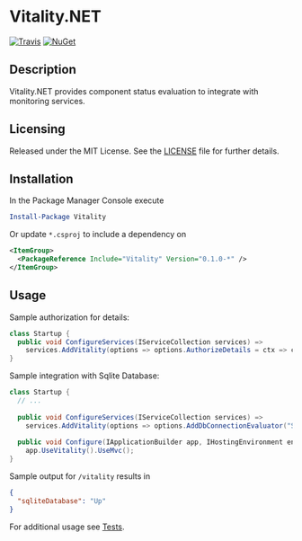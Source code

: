 # Vitality.NET
[![Travis](https://img.shields.io/travis/joncloud/vitality-net.svg)](https://travis-ci.org/joncloud/vitality-net/)
[![NuGet](https://img.shields.io/nuget/v/Vitality.svg)](https://www.nuget.org/packages/Vitality/)

## Description
Vitality.NET provides component status evaluation to integrate with monitoring services.

## Licensing
Released under the MIT License.  See the [LICENSE][] file for further details.

[license]: LICENSE.md

## Installation
In the Package Manager Console execute

```powershell
Install-Package Vitality
```

Or update `*.csproj` to include a dependency on

```xml
<ItemGroup>
  <PackageReference Include="Vitality" Version="0.1.0-*" />
</ItemGroup>
```

## Usage
Sample authorization for details:
```csharp
class Startup {
  public void ConfigureServices(IServiceCollection services) => 
    services.AddVitality(options => options.AuthorizeDetails = ctx => ctx.User.IsInRole("Admin"));
}
```

Sample integration with Sqlite Database:
```csharp
class Startup {
  // ...
  
  public void ConfigureServices(IServiceCollection services) => 
    services.AddVitality(options => options.AddDbConnectionEvaluator("SqliteDatabase", () => new SqliteConnection(), "Data Source=:memory:;"));
    
  public void Configure(IApplicationBuilder app, IHostingEnvironment env) =>
    app.UseVitality().UseMvc();
}
```

Sample output for `/vitality` results in
```json
{
  "sqliteDatabase": "Up"
}
```

For additional usage see [Tests][].

[Tests]: tests/Vitality.Tests
